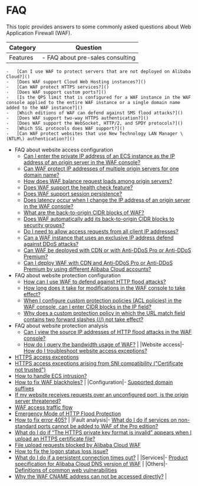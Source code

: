 # FAQ

This topic provides answers to some commonly asked questions about Web Application Firewall \(WAF\).

|Category|Question|
|--------|--------|
|Features|-   FAQ about pre-sales consulting
    -   [Can I use WAF to protect servers that are not deployed on Alibaba Cloud?]()
    -   [Does WAF support Cloud Web Hosting instances?]()
    -   [Can WAF protect HTTPS services?]()
    -   [Does WAF support custom ports?]()
    -   [Is the QPS limit that is configured for a WAF instance in the WAF console applied to the entire WAF instance or a single domain name added to the WAF instance?]()
    -   [Which editions of WAF can defend against SMS flood attacks?]()
    -   [Does WAF support two-way HTTPS authentication?]()
    -   [Does WAF support the WebSocket, HTTP/2, and SPDY protocols?]()
    -   [Which SSL protocols does WAF support?]()
    -   [Can WAF protect websites that use New Technology LAN Manager \(NTLM\) authentication?]()
-   FAQ about website access configuration
    -   [Can I enter the private IP address of an ECS instance as the IP address of an origin server in the WAF console?]()
    -   [Can WAF protect IP addresses of multiple origin servers for one domain name?]()
    -   [How does WAF balance request loads among origin servers?]()
    -   [Does WAF support the health check feature?]()
    -   [Does WAF support session persistence?]()
    -   [Does latency occur when I change the IP address of an origin server in the WAF console?]()
    -   [What are the back-to-origin CIDR blocks of WAF?]()
    -   [Does WAF automatically add its back-to-origin CIDR blocks to security groups?]()
    -   [Do I need to allow access requests from all client IP addresses?]()
    -   [Can a WAF instance that uses an exclusive IP address defend against DDoS attacks?]()
    -   [Can WAF be deployed with CDN or with Anti-DDoS Pro or Anti-DDoS Premium?]()
    -   [Can I deploy WAF with CDN and Anti-DDoS Pro or Anti-DDoS Premium by using different Alibaba Cloud accounts?]()
-   FAQ about website protection configuration
    -   [How can I use WAF to defend against HTTP flood attacks?]()
    -   [How long does it take for modifications in the WAF console to take effect?]()
    -   [When I configure custom protection policies \(ACL policies\) in the WAF console, can I enter CIDR blocks in the IP field?]()
    -   [Why does a custom protection policy in which the URL match field contains two forward slashes \(//\) not take effect?]()
-   FAQ about website protection analysis
    -   [Can I view the source IP addresses of HTTP flood attacks in the WAF console?]()
    -   [How do I query the bandwidth usage of WAF?]() |
|Website access|-   [How do I troubleshoot website access exceptions?]()
-   [HTTPS access exceptions]()
-   [HTTPS access exceptions arising from SNI compatibility \("Certificate not trusted"\)]()
-   [How to handle ECS intrusion?]()
-   [How to fix WAF blackholes?]() |
|Configuration|-   [Supported domain suffixes]()
-   [If my website receives requests over an unconfigured port, is the origin server threatened?]()
-   [WAF access traffic flow]()
-   [Emergency Mode of HTTP Flood Protection]()
-   [How to fix error 405?]() |
|Fault analysis|-   [What do I do if services on non-standard ports cannot be added to WAF of the Pro edition?]()
-   [What do I do if “The HTTPS private key format is invalid” appears when I upload an HTTPS certificate file?]()
-   [File upload requests blocked by Alibaba Cloud WAF]()
-   [How to fix the logon status loss issue?]()
-   [What do I do if a persistent connection times out?]() |
|Services|-   [Product specification for Alibaba Cloud DNS version of WAF]() |
|Others|-   [Definitions of common web vulnerabilities]()
-   [Why the WAF CNAME address can not be accessed directly?]() |

